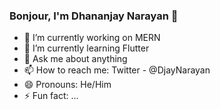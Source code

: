 ### Bonjour, I'm Dhananjay Narayan 👋


- 🔭 I’m currently working on MERN  
- 🌱 I’m currently learning Flutter
- 💬 Ask me about anything
- 📫 How to reach me: Twitter - @DjayNarayan
- 😄 Pronouns: He/Him
- ⚡ Fun fact: ...

